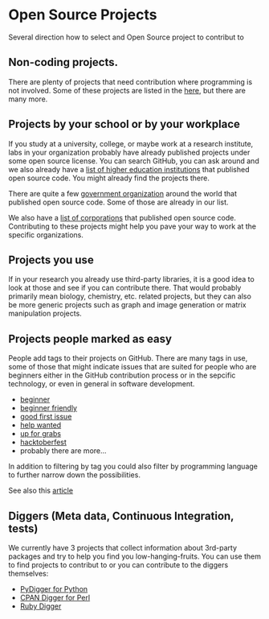 # Open Source Projects

Several direction how to select and Open Source project to contribut to

## Non-coding projects.

There are plenty of projects that need contribution where programming is not involved. Some of these projects are listed in the [here](https://github.com/szabgab/awesome-for-non-programmers),
but there are many more.

## Projects by your school or by your workplace

If you study at a university, college, or maybe work at a research institute, labs in your organization probably have already published projects under some open source license.
You can search GitHub, you can ask around and we also already have a [list of higher education institutions](https://github.com/szabgab/open-source-by-higher-education)
that published open source code. You might already find the projects there.

There are quite a few [government organization](https://github.com/szabgab/open-source-by-government) around the world that published open source code. Some of those are already in our list.

We also have a [list of corporations](https://github.com/szabgab/open-source-by-corporations) that published open source code. Contributing to these projects might help you pave your way to work at the specific organizations.

## Projects you use

If in your research you already use third-party libraries, it is a good idea to look at those and see if you can contribute there.
That would probably primarily mean biology, chemistry, etc. related projects, but they can also be more generic projects such as graph and image generation or matrix manipulation projects.

## Projects people marked as easy

People add tags to their projects on GitHub. There are many tags in use, some of those that might indicate issues that are suited for people who are beginners
either in the GitHub contribution process or in the sepcific technology, or even in general in software development.

* [beginner](https://github.com/search?q=label%3Abeginner)
* [beginner friendly](https://github.com/search?q=label%3A%22beginner+friendly%22)
* [good first issue](https://github.com/search?q=label%3A%22good+first+issue%22)
* [help wanted](https://github.com/search?q=label%3A%22help+wanted%22)
* [up for grabs](https://github.com/search?q=label%3A%22up+for+grabs%22)
* [hacktoberfest](https://github.com/search?q=label%3Ahacktoberfest)
* probably there are more...

In addition to filtering by tag you could also filter by programming language to further narrow down the possibilities.

See also this [article](https://dev.to/this-is-learning/how-to-find-an-open-source-project-to-contribute-to-3093)

## Diggers (Meta data, Continuous Integration, tests)

We currently have 3 projects that collect information about 3rd-party packages and try to help you find you low-hanging-fruits. You can use them to find projects to contribut to
or you can contribute to the diggers themselves:

* [PyDigger for Python](https://pydigger.com/)
* [CPAN Digger for Perl](https://cpan-digger.perlmaven.com/)
* [Ruby Digger](https://ruby-digger.code-maven.com/)

